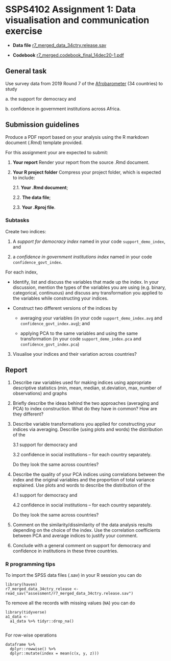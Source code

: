 # SSPS4102 Assignment 1: Data visualisation and communication exercise

* **Data file** [r7_merged_data_34ctry.release.sav](r7_merged_data_34ctry.release.sav)

* **Codebook** [r7_merged.codebook_final_14dec20-1.pdf](r7_merged.codebook_final_14dec20-1.pdf)

## General task 

Use survey data from 2019 Round 7 of the [Afrobarometer](https://www.afrobarometer.org/data/merged-data/) (34 countries) to study

a. the support for democracy and 

b. confidence in government institutions across Africa. 

## Submission guidelines

Produce a PDF report based on your analysis using the R markdown document (.Rmd) template provided. 

For this assignment your are expected to submit:

1. **Your report** Render your report from the source .Rmd document. 

2. **Your R project folder** Compress your project folder, which is expected to include:

    2.1. **Your .Rmd document**;
  
    2.2. **The data file**;
  
    2.3. **Your .Rproj file**.

### Subtasks

Create two indices:

1. A *support for democracy index* named in your code `support_demo_index`, and 

2. a *confidence in government institutions index* named in your code `confidence_govt_index`.

For each index, 

* Identify, list and discuss the variables that made up the index. In your discussion, mention the types of the variables you are using (e.g. binary, categorical, continuous) and discuss any transformation you applied to the variables while constructing your indices.

* Construct two different versions of the indices by 

    * averaging your variables (in your code `support_demo_index.avg` and `confidence_govt_index.avg`); and
    
    * applying PCA to the same variables and using the same transformation (in your code `support_demo_index.pca` and `confidence_govt_index.pca`)
  
3. Visualise your indices and their variation across countries? 

## Report

1. Describe  raw  variables  used  for  making  indices  using  appropriate  descriptive  statistics  (min, mean, median, st.deviation, max, number of observations) and graphs

2. Briefly  describe  the  ideas  behind  the  two  approaches  (averaging  and  PCA)  to  index  construction. What do they have in common? How are they different?

3. Describe variable transformations you applied for constructing your indices via averaging. Describe (using plots and words) the distribution of the 

    3.1 support for democracy and 
    
    3.2 confidence  in  social  institutions  –  for  each  country  separately.  
    
    Do  they  look  the  same  across countries? 

4. Describe  the  quality  of  your  PCA  indices  using  correlations  between  the  index  and  the  original variables and the proportion of total variance explained. Use plots and words to describe  the  distribution  of  the  

    4.1 support  for  democracy  and 
    
    4.2 confidence  in  social  institutions – for each country separately. 
    
    Do they look the same across countries?
    
    
5. Comment  on  the  similarity/dissimilarity  of  the  data  analysis  results  depending  on  the choice of the index. Use the correlation coefficients between PCA and average indices to justify your comment.

6. Conclude with a general comment on support for democracy and confidence in institutions in these three countries. 

### R programming tips

To import the  SPSS data files (.sav) in your R session you can do

```
library(haven)
r7_merged_data_34ctry_release <- read_sav("assessment/r7_merged_data_34ctry.release.sav")
```

To remove all the records with missing values (`NA`) you can do

```
library(tidyverse)
a1_data <- 
  a1_data %>% tidyr::drop_na()
  
```

For row-wise operations

```
dataframe %>%  
  dplyr::rowwise() %>% 
  dplyr::mutate(index = mean(c(x, y, z)))
```

